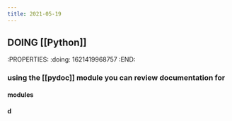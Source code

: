 ```yaml
---
title: 2021-05-19
---
```


## DOING [[Python]]
:PROPERTIES:
:doing: 1621419968757
:END:
### using the [[pydoc]] module you can review documentation for
#### modules
#### d
